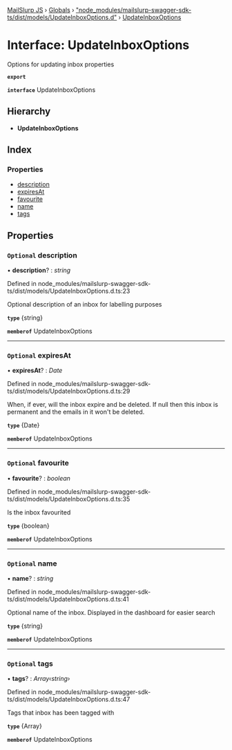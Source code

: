 [MailSlurp JS](../README.md) › [Globals](../globals.md) › ["node_modules/mailslurp-swagger-sdk-ts/dist/models/UpdateInboxOptions.d"](../modules/_node_modules_mailslurp_swagger_sdk_ts_dist_models_updateinboxoptions_d_.md) › [UpdateInboxOptions](_node_modules_mailslurp_swagger_sdk_ts_dist_models_updateinboxoptions_d_.updateinboxoptions.md)

# Interface: UpdateInboxOptions

Options for updating inbox properties

**`export`** 

**`interface`** UpdateInboxOptions

## Hierarchy

* **UpdateInboxOptions**

## Index

### Properties

* [description](_node_modules_mailslurp_swagger_sdk_ts_dist_models_updateinboxoptions_d_.updateinboxoptions.md#optional-description)
* [expiresAt](_node_modules_mailslurp_swagger_sdk_ts_dist_models_updateinboxoptions_d_.updateinboxoptions.md#optional-expiresat)
* [favourite](_node_modules_mailslurp_swagger_sdk_ts_dist_models_updateinboxoptions_d_.updateinboxoptions.md#optional-favourite)
* [name](_node_modules_mailslurp_swagger_sdk_ts_dist_models_updateinboxoptions_d_.updateinboxoptions.md#optional-name)
* [tags](_node_modules_mailslurp_swagger_sdk_ts_dist_models_updateinboxoptions_d_.updateinboxoptions.md#optional-tags)

## Properties

### `Optional` description

• **description**? : *string*

Defined in node_modules/mailslurp-swagger-sdk-ts/dist/models/UpdateInboxOptions.d.ts:23

Optional description of an inbox for labelling purposes

**`type`** {string}

**`memberof`** UpdateInboxOptions

___

### `Optional` expiresAt

• **expiresAt**? : *Date*

Defined in node_modules/mailslurp-swagger-sdk-ts/dist/models/UpdateInboxOptions.d.ts:29

When, if ever, will the inbox expire and be deleted. If null then this inbox is permanent and the emails in it won\'t be deleted.

**`type`** {Date}

**`memberof`** UpdateInboxOptions

___

### `Optional` favourite

• **favourite**? : *boolean*

Defined in node_modules/mailslurp-swagger-sdk-ts/dist/models/UpdateInboxOptions.d.ts:35

Is the inbox favourited

**`type`** {boolean}

**`memberof`** UpdateInboxOptions

___

### `Optional` name

• **name**? : *string*

Defined in node_modules/mailslurp-swagger-sdk-ts/dist/models/UpdateInboxOptions.d.ts:41

Optional name of the inbox. Displayed in the dashboard for easier search

**`type`** {string}

**`memberof`** UpdateInboxOptions

___

### `Optional` tags

• **tags**? : *Array‹string›*

Defined in node_modules/mailslurp-swagger-sdk-ts/dist/models/UpdateInboxOptions.d.ts:47

Tags that inbox has been tagged with

**`type`** {Array<string>}

**`memberof`** UpdateInboxOptions

